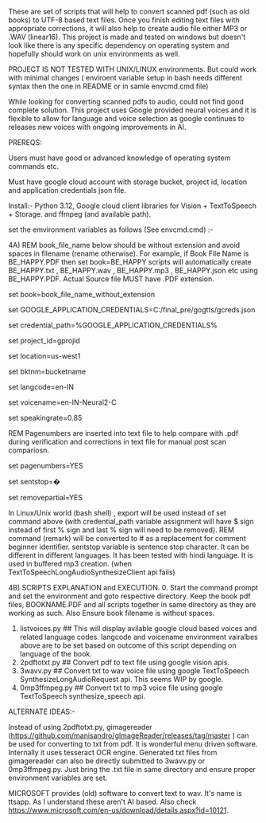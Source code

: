 These are set of scripts that will help to convert scanned pdf (such as old books) to UTF-8 based text files. Once you finish editing text files with appropriate corrections, it will also help to create audio file either MP3 or .WAV (linear16). This project is made and tested on windows but doesn't look like there is any specific dependency on operating system and hopefully should work on unix environments as well. 


PROJECT IS NOT TESTED WITH UNIX/LINUX environments. But could work with minimal changes ( enviroent variable setup in bash needs different syntax then the one in README or in samle envcmd.cmd file)


While looking for converting scanned pdfs to audio, could not find good complete solution. This project uses Google provided neural voices and it is flexible to allow for language and voice selection as google continues to releases new voices with ongoing improvements in AI.


PREREQS:

Users must have good or advanced knowledge of operating system commands etc.

Must have google cloud account with storage bucket, project id, location and application credentials json file.

Install:- Python 3.12, Google cloud client libraries for Vision + TextToSpeech + Storage. and ffmpeg (and available path).

set the emvironment variables as follows (See envcmd.cmd) :- 

4A) REM book_file_name below should be without extension and avoid spaces in filename (rename otherwise). For example, if Book File Name is BE_HAPPY.PDF then set book=BE_HAPPY scripts will automatically create BE_HAPPY.txt , BE_HAPPY.wav , BE_HAPPY.mp3 , BE_HAPPY.json etc using BE_HAPPY.PDF. Actual Source file MUST have .PDF extension. 

set book=book_file_name_without_extension 

set GOOGLE_APPLICATION_CREDENTIALS=C:/final_pre/gogtts/gcreds.json 

set credential_path=%GOOGLE_APPLICATION_CREDENTIALS% 

set project_id=gprojid 

set location=us-west1 

set bktnm=bucketname 

set langcode=en-IN 

set voicename=en-IN-Neural2-C 

set speakingrate=0.85 

REM Pagenumbers are inserted into text file to help compare with .pdf during verification and corrections in text file for manual post scan compariosn. 

set pagenumbers=YES 

set sentstop=� 

set removepartial=YES


In Linux/Unix world (bash shell) , export will be used instead of set command above (with credential_path variable assignment will have $ sign instead of first % sign and last % sign will need to be removed). 
REM command (remark) will be converted to # as a replacement for comment beginner identifier. 
sentstop variable is sentence stop character. It can be different in different languages. It has been tested with hindi language. It is used in buffered mp3 creation. (when TextToSpeechLongAudioSynthesizeClient api fails)

4B) SCRIPTS EXPLANATION and EXECUTION. 
 0. Start the command prompt and set the environment and goto respective directory. Keep the book pdf files, BOOKNAME.PDF and all scripts together in same directory as they are working as such. 
    Also Ensure book filename is without spaces. 
 1. listvoices.py ## This will display avilable google cloud based voices and related language codes. langcode and voicename environment vairalbes above are to be set based on outcome of this script depending on language of the book.
 2. 2pdftotxt.py  ## Convert pdf to text file using google vision apis. 
 3. 3wavv.py      ## Convert txt to wav voice file using google TextToSpeech SynthesizeLongAudioRequest api. This seems WIP by google. 
 4. 0mp3ffmpeg.py ## Convert txt to mp3 voice file using google TextToSpeech synthesize_speech api.


ALTERNATE IDEAS:-

Instead of using 2pdftotxt.py, gimagereader (https://github.com/manisandro/gImageReader/releases/tag/master ) can be used for converting to txt from pdf. It is wonderful menu driven software. Internally it uses tesseract OCR engine.
Generated txt files from gimagereader can also be directly submitted to 3wavv.py or 0mp3ffmpeg.py. Just bring the .txt file in same directory and ensure proper environment variables are set.

MICROSOFT provides (old) software to convert text to wav. It's name is ttsapp. As I understand these aren't AI based.  Also check https://www.microsoft.com/en-us/download/details.aspx?id=10121.



